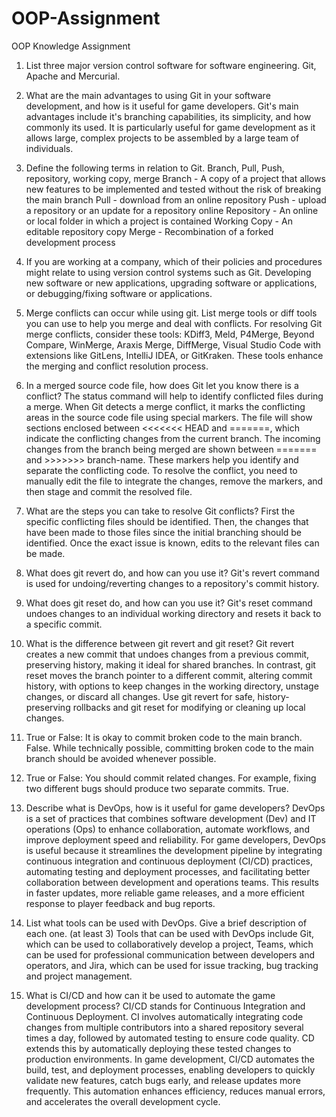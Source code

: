 # OOP-Assignment
 OOP Knowledge Assignment

 1.	List three major version control software for software engineering.
 Git, Apache and Mercurial.

2.	What are the main advantages to using Git in your software development, and how is it useful for game developers.
Git's main advantages include it's branching capabilities, its simplicity, and how commonly its used. It is particularly useful for game development as it allows large, complex
projects to be assembled by a large team of individuals.

3.	Define the following terms in relation to Git. Branch, Pull, Push, repository, working copy, merge
Branch - A copy of a project that allows new features to be implemented and tested without the risk of breaking the main branch
Pull - download from an online repository
Push - upload a repository or an update for a repository online
Repository - An online or local folder in which a project is contained
Working Copy - An editable repository copy
Merge - Recombination of a forked development process

4.	If you are working at a company, which of their policies and procedures might relate to using version control systems such as Git.
Developing new software or new applications, upgrading software or applications, or debugging/fixing software or applications. 

5.	Merge conflicts can occur while using git. List merge tools or diff tools you can use to help you merge and deal with conflicts.
For resolving Git merge conflicts, consider these tools: KDiff3, Meld, P4Merge, Beyond Compare, WinMerge, Araxis Merge, DiffMerge, Visual Studio Code with extensions like GitLens, IntelliJ IDEA, or GitKraken.
These tools enhance the merging and conflict resolution process.

6.	In a merged source code file, how does Git let you know there is a conflict?
The status command will help to identify conflicted files during a merge. When Git detects a merge conflict, it marks the conflicting areas in the source code file using special markers.
The file will show sections enclosed between <<<<<<< HEAD and =======, which indicate the conflicting changes from the current branch.
The incoming changes from the branch being merged are shown between ======= and >>>>>>> branch-name. These markers help you identify and separate the conflicting code.
To resolve the conflict, you need to manually edit the file to integrate the changes, remove the markers, and then stage and commit the resolved file.

7.	What are the steps you can take to resolve Git conflicts?
First the specific conflicting files should be identified. Then, the changes that have been made to those files since the initial branching should be identified. Once the exact issue
is known, edits to the relevant files can be made.

8.	What does git revert do, and how can you use it?
Git's revert command is used for undoing/reverting changes to a repository's commit history.

9.	What does git reset do, and how can you use it? 
Git's reset command undoes changes to an individual working directory and resets it back to a specific commit.

10.	What is the difference between git revert and git reset?
Git revert creates a new commit that undoes changes from a previous commit, preserving history, making it ideal for shared branches.
In contrast, git reset moves the branch pointer to a different commit, altering commit history, with options to keep changes in the working directory, unstage changes, or discard all changes.
Use git revert for safe, history-preserving rollbacks and git reset for modifying or cleaning up local changes.

11.	True or False: It is okay to commit broken code to the main branch.
False. While technically possible, committing broken code to the main branch should be avoided whenever possible.

12.	True or False: You should commit related changes. For example, fixing two different bugs should produce two separate commits.
True.

13.	Describe what is DevOps, how is it useful for game developers?
DevOps is a set of practices that combines software development (Dev) and IT operations (Ops) to enhance collaboration, automate workflows, and improve deployment speed and reliability.
For game developers, DevOps is useful because it streamlines the development pipeline by integrating continuous integration and continuous deployment (CI/CD) practices, automating testing and deployment processes, and facilitating better collaboration between development and operations teams.
This results in faster updates, more reliable game releases, and a more efficient response to player feedback and bug reports.

14.	List what tools can be used with DevOps. Give a brief description of each one. (at least 3)
Tools that can be used with DevOps include Git, which can be used to collaboratively develop a project, Teams, which can be used for professional communication between developers and
operators, and Jira, which can be used for issue tracking, bug tracking and project management.

15.	What is CI/CD and how can it be used to automate the game development process?
CI/CD stands for Continuous Integration and Continuous Deployment.
CI involves automatically integrating code changes from multiple contributors into a shared repository several times a day, followed by automated testing to ensure code quality.
CD extends this by automatically deploying these tested changes to production environments.
In game development, CI/CD automates the build, test, and deployment processes, enabling developers to quickly validate new features, catch bugs early, and release updates more frequently.
This automation enhances efficiency, reduces manual errors, and accelerates the overall development cycle.